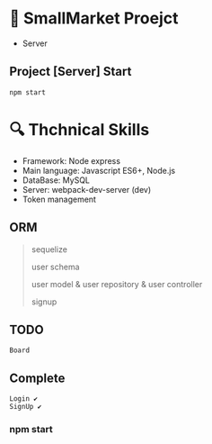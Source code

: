 # 📖 SmallMarket Proejct
- Server

## Project [Server] Start
```
npm start
```

# :mag: Thchnical Skills

- Framework: Node express
- Main language: Javascript ES6+, Node.js
- DataBase: MySQL
- Server: webpack-dev-server (dev)
- Token management

## ORM
> sequelize
>
> user schema
>
> user model & user repository & user controller
>
> signup

## TODO
```
Board
```

## Complete
```
Login ✔
SignUp ✔
```

### npm start
